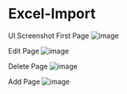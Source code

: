 # Excel-Import
UI Screenshot
First Page
![image](https://github.com/NaniBer/Excel-Import/assets/92272303/ab6314dd-24ad-4715-869d-b28d8ceadcfc)



Edit Page
![image](https://github.com/NaniBer/Excel-Import/assets/92272303/4e57d728-824b-498c-96bd-2554017522ac)



Delete Page
![image](https://github.com/NaniBer/Excel-Import/assets/92272303/ad6880de-d81b-49ee-8015-45fc98489032)


Add Page
![image](https://github.com/NaniBer/Excel-Import/assets/92272303/8a5b1ca3-e63a-4d00-b570-eadb3352a341)





